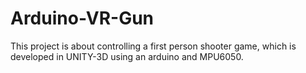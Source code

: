 # Arduino-VR-Gun
This project is about controlling a first person shooter game, which is developed in UNITY-3D using an arduino and MPU6050.
